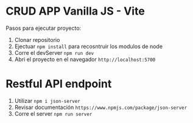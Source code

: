 # CRUD APP Vanilla JS - Vite

Pasos para ejecutar proyecto:

1. Clonar repositorio
2. Ejectuar ```npm install``` para recosntruir los modulos de node
3. Corre el devServer ```npm run dev```
4. Abri el proyecto en el navegador ```http://localhost:5700```

# Restful API endpoint

1. Utilizar ```npm i json-server```  
2. Revisar documentación ```https://www.npmjs.com/package/json-server```
3. Corre el server ```npm run server```